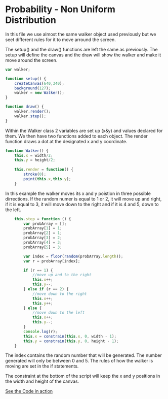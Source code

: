 # Probability - Non Uniform Distribution


In this file we use almost the same walker object used previously but we seet different rules for it to move arround the screen. 

The setup() and the draw() functions are left the same as previously. The setup will define the canvas and the draw will show the walker and make it move around the screen.

```js
var walker;

function setup() {
    createCanvas(640,340);
    background(127);
    walker = new Walker();
}

function draw() {
    walker.render();
    walker.step();
}
```

Within the Walker class 2 variables are set up (x&y) and values declared for them. We then have two functions added to each object. The render function draws a dot at the designated x and y coordinate.

```js
function Walker() {
    this.x = width/2;
    this.y = height/2;
    
    this.render = function() {
        stroke(0);
        point(this.x,this.y);
    }
```

In this example the walker moves its x and y poistion in three possible dirrections. If the random numer is equal to 1 or 2, it will move up and right, if it is equal to 3, it will move down to the right and if it is 4 and 5, down to the left. 
    
```js
    this.step = function () {
        var probArray = [];
        probArray[1] = 1;
        probArray[2] = 1;
        probArray[3] = 2;
        probArray[4] = 3;
        probArray[5] = 3;

        var index = floor(random(probArray.length));
        var r = probArray[index];

        if (r == 1) {
            //move up and to the right
            this.x++;
            this.y--;
        } else if (r == 2) {
            //move down to the right
            this.x++;
            this.y++;
        } else {
            //move down to the left
            this.x++;
            this.y--;
        }
        console.log(r);
        this.x = constrain(this.x, 0, width - 1);
        this.y = constrain(this.y, 0, height - 1);
    }

```
The index contains the random number that will be generated. The number generated will only be between 0 and 5. The rules of how the walker is moving are set in the if statements.

The constraint at the bottom of the script will keep the x and y positions in the width and height of the canvas.

[See the Code in action](https://georgebl.github.io/NatureOfCode/01_introduction/04_Proof_of_Probability_Non_Uniform_Distribution/code.html) 